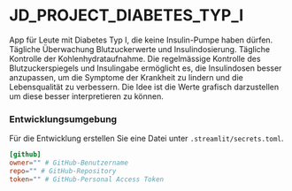 # JD_PROJECT_DIABETES_TYP_I
App für Leute mit Diabetes Typ I, die keine Insulin-Pumpe haben dürfen.
Tägliche Überwachung Blutzuckerwerte und Insulindosierung. Tägliche Kontrolle der Kohlenhydrataufnahme.
Die regelmässige Kontrolle des Blutzuckerspiegels und Insulingabe ermöglicht es, die Insulindosen besser anzupassen, um die Symptome der Krankheit zu lindern und die Lebensqualität zu verbessern. 
Die Idee ist die Werte grafisch darzustellen um diese besser interpretieren zu können.

### Entwicklungsumgebung
Für die Entwicklung erstellen Sie eine Datei unter `.streamlit/secrets.toml`.
```toml
[github]
owner="" # GitHub-Benutzername
repo="" # GitHub-Repository
token="" # GitHub-Personal Access Token
```
